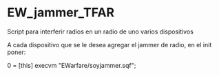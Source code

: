 # EW_jammer_TFAR

Script para interferir radios en un radio de uno varios dispositivos 

A cada dispositivo que se le desea agregar el jammer de radio, en el init poner:

0 = [this] execvm "EWarfare/soyjammer.sqf";



